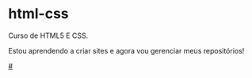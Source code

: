 # html-css
 Curso de HTML5 E CSS.


 Estou aprendendo a criar sites e agora vou gerenciar meus repositórios!

 <a href="https://edersonsantosp.github.io/html-css/desafios/desafio-site/site.html">#</a>